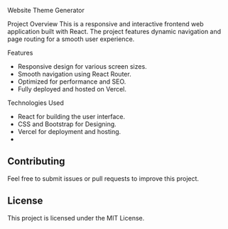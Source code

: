 Website Theme Generator

Project Overview
This is a responsive and interactive frontend web application built with React. The project features dynamic navigation and page routing for a smooth user experience.

Features
- Responsive design for various screen sizes.
- Smooth navigation using React Router.
- Optimized for performance and SEO.
- Fully deployed and hosted on Vercel.

Technologies Used
- React for building the user interface.
- CSS and Bootstrap for Designing.
- Vercel for deployment and hosting.
- 
## Contributing
Feel free to submit issues or pull requests to improve this project.

## License
This project is licensed under the MIT License.

